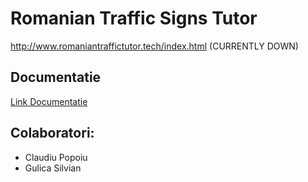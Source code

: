 # Romanian Traffic Signs Tutor
http://www.romaniantraffictutor.tech/index.html (CURRENTLY DOWN)
## Documentatie
[Link Documentatie](https://silviangulica.github.io/web-project-rot/documentation/docs.html)  

## Colaboratori: 
* Claudiu Popoiu
* Gulica Silvian

